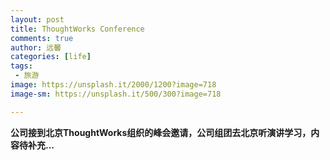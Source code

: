 ```yaml
---
layout: post
title: ThoughtWorks Conference
comments: true
author: 远馨
categories: [life]
tags: 
 - 旅游
image: https://unsplash.it/2000/1200?image=718
image-sm: https://unsplash.it/500/300?image=718

---
```


**公司接到北京ThoughtWorks组织的峰会邀请，公司组团去北京听演讲学习，内容待补充...**
   
